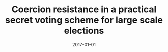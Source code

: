 ---
title: "Coercion resistance in a practical secret voting scheme for large scale elections"
collection: publications
category: conferences
permalink: /publication/2017-01-01-Coercion-resistance-in-a-practical-secret-voting-scheme-for-large-scale-elections
date: 2017-01-01
venue: 'In the proceedings of 2017 14th International Symposium on Pervasive Systems, Algorithms and Networks &amp; 2017 11th International Conference on Frontier of Computer Science and Technology &amp; 2017 Third International Symposium of Creative Computing (ISPAN-FCST-ISCC)'
citation: ' Panagiotis Grontas,  Aris Pagourtzis,  Alexandros Zacharakis. Coercion resistance in a practical secret voting scheme for large scale elections. 2017 11th International Conference on Frontier of Computer Science and Technology &amp;amp; 2017 Third International Symposium of Creative Computing (ISPAN-FCST-ISCC), 2017.'
excerpt: 'We propose a novel framework to combine efficient coercion resistance with increased levels of privacy in electronic voting. Our scheme can be considered as an extension of the blind signature based voting protocol of Fujioka, Okamoto and Ohta (FOO) that aims to merge it with the well known coercion resistance framework proposed by Juels, Catalano and Jakobsson (JCJ), where each voter can cast multiple votes, authenticated using anonymous credentials. Our proposal has an additional benefit, since it deals with coercion resistance in a more efficient manner, by taking advantage of the function splitting architecture between the participating authorities from FOO to reduce the quadratic complexity of identifying and removing coerced votes, which are cast with fake credentials, as in JCJ. To this end we utilise a method of converting digital signatures to group signatures due to Petersen.'
---